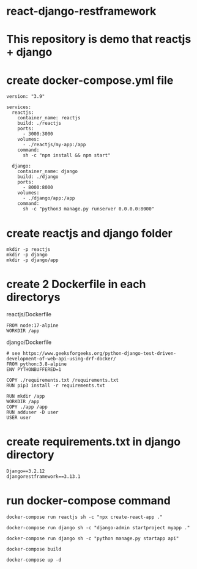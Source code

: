 # react-django-restframework

# This repository is demo that reactjs + django

# create docker-compose.yml file
```
version: "3.9"

services:
  reactjs:
    container_name: reactjs
    build: ./reactjs
    ports:
      - 3000:3000
    volumes:
      - ./reactjs/my-app:/app
    command:
      sh -c "npm install && npm start"

  django:
    container_name: django
    build: ./django
    ports:
      - 8000:8000
    volumes:
      - ./django/app:/app
    command:
      sh -c "python3 manage.py runserver 0.0.0.0:8000"
```

# create reactjs and django folder
```
mkdir -p reactjs
mkdir -p django
mkdir -p django/app
```

# create 2 Dockerfile in each directorys
reactjs/Dockerfile
```
FROM node:17-alpine
WORKDIR /app
```
django/Dockerfile
```
# see https://www.geeksforgeeks.org/python-django-test-driven-development-of-web-api-using-drf-docker/
FROM python:3.8-alpine
ENV PYTHONBUFFERED=1

COPY ./requirements.txt /requirements.txt
RUN pip3 install -r requirements.txt

RUN mkdir /app
WORKDIR /app
COPY ./app /app
RUN adduser -D user
USER user
```

# create requirements.txt in django directory
```
Django==3.2.12
djangorestframework==3.13.1
```

# run docker-compose command
```
docker-compose run reactjs sh -c "npx create-react-app ."
```
```
docker-compose run django sh -c "django-admin startproject myapp ." 
```
```
docker-compose run django sh -c "python manage.py startapp api"
```
```
docker-compose build
```
```
docker-compose up -d
```
